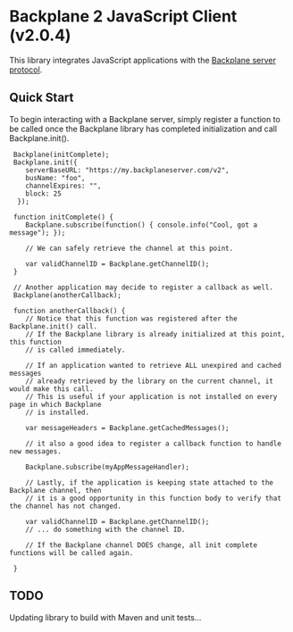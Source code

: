 Backplane 2 JavaScript Client (v2.0.4)
======================================

This library integrates JavaScript applications with the
[Backplane server protocol](https://github.com/janrain/janrain-backplane-2).

Quick Start
-----------

To begin interacting with a Backplane server, simply register a function to be called
once the Backplane library has completed initialization and call Backplane.init().

```
 Backplane(initComplete);
 Backplane.init({
    serverBaseURL: "https://my.backplaneserver.com/v2",
    busName: "foo",
    channelExpires: "",
    block: 25
  });

 function initComplete() {
    Backplane.subscribe(function() { console.info("Cool, got a message"); });

    // We can safely retrieve the channel at this point.

    var validChannelID = Backplane.getChannelID();
 }

 // Another application may decide to register a callback as well.
 Backplane(anotherCallback);

 function anotherCallback() {
    // Notice that this function was registered after the Backplane.init() call.
    // If the Backplane library is already initialized at this point, this function
    // is called immediately.

    // If an application wanted to retrieve ALL unexpired and cached messages
    // already retrieved by the library on the current channel, it would make this call.
    // This is useful if your application is not installed on every page in which Backplane
    // is installed.

    var messageHeaders = Backplane.getCachedMessages();

    // it also a good idea to register a callback function to handle new messages.

    Backplane.subscribe(myAppMessageHandler);

    // Lastly, if the application is keeping state attached to the Backplane channel, then
    // it is a good opportunity in this function body to verify that the channel has not changed.

    var validChannelID = Backplane.getChannelID();
    // ... do something with the channel ID.

    // If the Backplane channel DOES change, all init complete functions will be called again.

 }
 ```

 TODO
 ----

 Updating library to build with Maven and unit tests...

